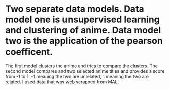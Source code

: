 # Two separate data models. Data model one is unsupervised learning and clustering of anime. Data model two is the application of the pearson coefficent. 
The first model clusters the anime and tries to compare the clusters. 
The second model compares and two selected anime titles and provides a score from -1 to 1. -1 meaning the two are unrelated, 1 meaning the two are related.
I used data that was web scrapped from MAL. 
